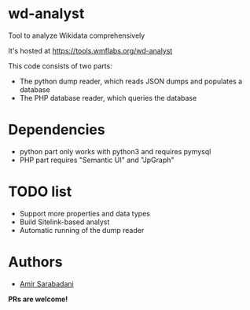 # wd-analyst
Tool to analyze Wikidata comprehensively

It's hosted at https://tools.wmflabs.org/wd-analyst

This code consists of two parts:
* The python dump reader, which reads JSON dumps and populates a database
* The PHP database reader, which queries the database

# Dependencies
* python part only works with python3 and requires pymysql
* PHP part requires "Semantic UI" and "JpGraph"

# TODO list
* Support more properties and data types
* Build Sitelink-based analyst
* Automatic running of the dump reader

# Authors
* [Amir Sarabadani](http://wikimediafoundation.org/wiki/User:Ladsgroup)

**PRs are welcome!**
